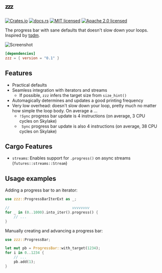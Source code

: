 💤
===

[![Crates.io][crates-badge]][crates-url]
[![docs.rs][docs-badge]][docs-url]
[![MIT licensed][mit-badge]][mit-url]
[![Apache 2.0 licensed][apache-badge]][apache-url]

The progress bar with sane defaults that doesn't slow down your loops. Inspired by [tqdm].

[crates-badge]: https://img.shields.io/crates/v/zzz.svg
[crates-url]: https://crates.io/crates/zzz
[docs-badge]: https://docs.rs/zzz/badge.svg
[docs-url]: https://docs.rs/zzz/
[mit-badge]: https://img.shields.io/badge/license-MIT-blue.svg
[mit-url]: LICENSE-MIT
[apache-badge]: https://img.shields.io/badge/license-Apache%202.0-blue.svg
[apache-url]: LICENSE-APACHE
[tqdm]: https://github.com/tqdm/tqdm.git
[screenshot]: https://i.imgur.com/9oMncYv.png

![Screenshot][screenshot]

```toml
[dependencies]
zzz = { version = "0.1" }
```

## Features

- Practical defaults
- Seamless integration with iterators and streams
  - If possible, `zzz` infers the target size from `size_hint()`
- Automagically determines and updates a good printing frequency
- Very low overhead: doesn't slow down your loop, pretty much no matter how simple the loop body. On average a ...
    - `!Sync` progress bar update is 4 instructions (on average, 3 CPU cycles on Skylake)
    - ` Sync` progress bar update is also 4 instructions (on average, 38 CPU cycles on Skylake)
  
## Cargo Features
- `streams`: Enables support for `.progress()` on async streams (`futures::streams::Stream`)

## Usage examples

Adding a progress bar to an iterator:
```rust
use zzz::ProgressBarIterExt as _;

//                             vvvvvvvv
for _ in (0..1000).into_iter().progress() {
    // ...
}
```

Manually creating and advancing a progress bar:
```rust
use zzz::ProgressBar;

let mut pb = ProgressBar::with_target(1234);
for i in 0..1234 {
    // ...
    pb.add(1);
}
```